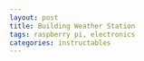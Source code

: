 ```yaml
---
layout: post
title: Building Weather Station
tags: raspberry pi, electronics 
categories: instructables
---
```


<div class="toc"></div>
